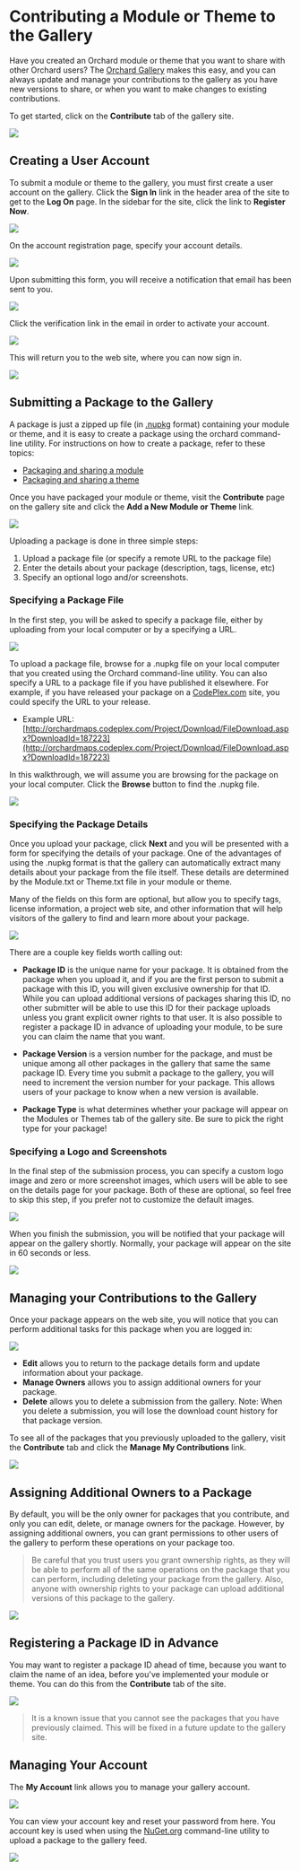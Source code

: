 Contributing a Module or Theme to the Gallery
=============================================

Have you created an Orchard module or theme that you want to share with other Orchard users?  The [Orchard Gallery](http://gallery.orchardproject.net/) makes this easy, and you can always update and manage your contributions to the gallery as you have new versions to share, or when you want to make changes to existing contributions.  


To get started, click on the **Contribute** tab of the gallery site.

![](../Upload/screenshots_675/gallery_contribute.png)


## Creating a User Account

To submit a module or theme to the gallery, you must first create a user account on the gallery.  Click the **Sign In** link in the header area of the site to get to the **Log On** page.  In the sidebar for the site, click the  link to **Register Now**.

![](../Upload/screenshots_675/gallery_logon.png)

On the account registration page, specify your account details. 

![](../Upload/screenshots_675/gallery_register.png)

Upon submitting this form, you will receive a notification that email has been sent to you.

![](../Upload/screenshots_675/gallery_emailsent.png)

Click the verification link in the email in order to activate your account.

![](../Upload/screenshots_675/gallery_email.png)

This will return you to the web site, where you can now sign in.

![](../Upload/screenshots_675/gallery_emailsuccess.png)


## Submitting a Package to the Gallery

A package is just a zipped up file (in [.nupkg](http://nuget.org) format) containing your module or theme, and it is easy to create a package using the orchard command-line utility.  For instructions on how to create a package, refer to these topics:

* [Packaging and sharing a module](Packaging-and-sharing-a-module.html)
* [Packaging and sharing a theme](Packaging-and-sharing-themes.html)

Once you have packaged your module or theme, visit the **Contribute** page on the gallery site and click the **Add a New Module or Theme** link.

![](../Upload/screenshots_675/gallery_contribute_addpackage.png)

Uploading a package is done in three simple steps: 

1. Upload a package file (or specify a remote URL to the package file)
2. Enter the details about your package (description, tags, license, etc)
3. Specify an optional logo and/or screenshots. 

### Specifying a Package File
In the first step, you will be asked to specify a package file, either by uploading from your local computer or by a specifying a URL.

![](../Upload/screenshots_675/gallery_contribute_uploadpackage.png)

To upload a package file, browse for a .nupkg file on your local computer that you created using the Orchard command-line utility.  You can also specify a URL to a package file if you have published it elsewhere.  For example, if you have released your package on a [CodePlex.com](http://codeplex.com) site, you could specify the URL to your release. 

* Example URL: [http://orchardmaps.codeplex.com/Project/Download/FileDownload.aspx?DownloadId=187223](http://orchardmaps.codeplex.com/Project/Download/FileDownload.aspx?DownloadId=187223)

In this walkthrough, we will assume you are browsing for the package on your local computer.  Click the **Browse** button to find the .nupkg file.

![](../Upload/screenshots_675/gallery_contribute_uploadpackage2.png)

### Specifying the Package Details

Once you upload your package, click **Next** and you will be presented with a form for specifying the details of your package.  One of the advantages of using the .nupkg format is that the gallery can automatically extract many details about your package from the file itself.  These details are determined by the Module.txt or Theme.txt file in your module or theme. 

Many of the fields on this form are optional, but allow you to specify tags, license information, a project web site, and other information that will help visitors of the gallery to find and learn more about your package.  

![](../Upload/screenshots_675/gallery_contribute_packagedetails_full.png)

There are a couple key fields worth calling out:

* **Package ID** is the unique name for your package.  It is obtained from the package when you upload it, and if you are the first person to submit a package with this ID, you will given exclusive ownership for that ID.  While you can upload additional versions of packages sharing this ID, no other submitter will be able to use this ID for their package uploads unless you grant explicit owner rights to that user. It is also possible to register a package ID in advance of uploading your module, to be sure you can claim the name that you want.

* **Package Version** is a version number for the package, and must be unique among all other packages in the gallery that same the same package ID.  Every time you submit a package to the gallery, you will need to increment the version number for your package.  This allows users of your package to know when a new version is available.

* **Package Type** is what determines whether your package will appear on the Modules or Themes tab of the gallery site.  Be sure to pick the right type for your package!

### Specifying a Logo and Screenshots

In the final step of the submission process, you can specify a custom logo image and zero or more screenshot images, which users will be able to see on the details page for your package.  Both of these are optional, so feel free to skip this step, if you prefer not to customize the default images.

![](../Upload/screenshots_675/gallery_contribute_screenshots.png)

When you finish the submission, you will be notified that your package will appear on the gallery shortly.  Normally, your package will appear on the site in 60 seconds or less.

![](../Upload/screenshots_675/gallery_contribute_submissioncomplete.png)


## Managing your Contributions to the Gallery
Once your package appears on the web site, you will notice that you can perform additional tasks for this package when you are logged in:

![](../Upload/screenshots_675/gallery_testpackage.png)

* **Edit** allows you to return to the package details form and update information about your package.
* **Manage Owners** allows you to assign additional owners for your package.
* **Delete** allows you to delete a submission from the gallery. Note: When you delete a submission, you will lose the download count history for that package version.

To see all of the packages that you previously uploaded to the gallery, visit the **Contribute** tab and click the **Manage My Contributions** link.

![](../Upload/screenshots_675/gallery_contribute_managecontributions.png)


## Assigning Additional Owners to a Package 

By default, you will be the only owner for packages that you contribute, and only you can edit, delete, or manage owners for the package.  However, by assigning additional owners, you can grant permissions to other users of the gallery to perform these operations on your package too.  

> Be careful that you trust users you grant ownership rights, as they will be able to perform all of the same operations on the package that you can perform, including deleting your package from the gallery.  Also, anyone with ownership rights to your package can upload additional versions of this package to the gallery.

![](../Upload/screenshots_675/gallery_manageowners.png)


## Registering a Package ID in Advance

You may want to register a package ID ahead of time, because you want to claim the name of an idea, before you've implemented your module or theme.  You can do this from the **Contribute** tab of the site.

![](../Upload/screenshots_675/gallery_contribute_registerpackageid.png)

> It is a known issue that you cannot see the packages that you have previously claimed.  This will be fixed in a future update to the gallery site.

## Managing Your Account

The **My Account** link allows you to manage your gallery account.

![](../Upload/screenshots_675/gallery_myaccount.png)

You can view your account key and reset your password from here.  You account key is used when using the [NuGet.org](NuGet.org) command-line utility to upload a package to the gallery feed.

![](../Upload/screenshots_675/gallery_myaccount2.png)

